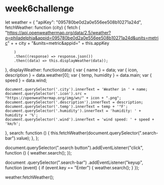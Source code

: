 # week6challenge

let weather = {
    "apiKey":  "095780be0d2a0e556ee508b10271a24d",
    fetchWeather: function (city) {
        fetch (
            "https://api.openweathermap.org/data/2.5/weather?q=philadelphia&appid=095780be0d2a0e556ee508b10271a24d&units=metric" +
            + city
            + "&units=metric&appid="
            + this.appKey

        )
        .then((response) => response.json())
        .then((data) => this.displayWeather(data));
},
displayWeather: function(data) {
    var { name } = data;
    var { icon, description } = data.weather[0];
    var { temp, humidity } = data.main;
    var { speed } = data.wind;


    document.querySelector('.city').innerText = 'Weather in ' + name;
    document.querySelector('.icon').src = 
    "https://openweathermap.org/img/wn/" + icon + ".png";
    document.querySelector('.description').innerText = description;
    document.querySelector('.temp').innerText = temp + '°F';
    document.querySelector('.humidity').innerText = 'humidity: ' + humidity + '%';
    document.querySelector('.wind').innerText = 'wind speed: ' + speed + 'km/h';
    

  },
  search: function () {
    this.fetchWeather(document.querySelector(".search-bar").value);
  },
};

document.querySelector(".search button").addEventListener("click", function () {
  weather.search();
});

document
  .querySelector(".search-bar")
  .addEventListener("keyup", function (event) {
    if (event.key == "Enter") {
      weather.search();
    }
  });


weather.fetchWeather();
